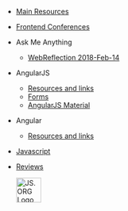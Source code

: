 * [Main Resources](docs/main.md)
* [Frontend Conferences](https://asciidisco.github.io/web-conferences-2018/)
* Ask Me Anything
    * [WebReflection 2018-Feb-14](docs/ama/webreflection.md)
* AngularJS
    * [Resources and links](docs/angularjs/resources.md)
    * [Forms](docs/angularjs/forms.md)
    * [AngularJS Material](docs/angularjs/material1.md)
* Angular
    * [Resources and links](docs/angular/resources.md)
* [Javascript](docs/javascript.md)
* [Reviews](docs/reviews.md)

    <a href="http://js.org" target="_blank" title="JS.ORG | JavaScript Community" class="pull-right">
    <img src="http://logo.js.org/dark_vert.png" width="50" alt="JS.ORG Logo"/></a>
    <!-- alternatives [bright|dark]_[horz|vert|tiny].png (width[horz:102,vert:50,tiny:77]) -->
